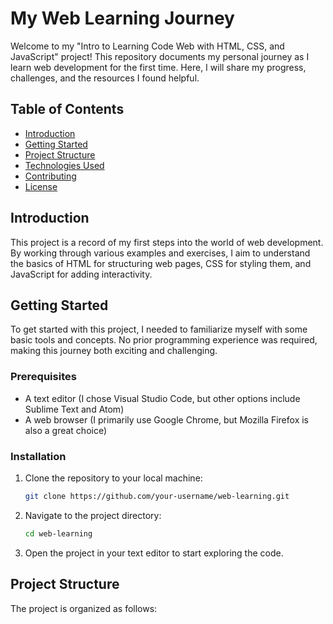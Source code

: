 # My Web Learning Journey

Welcome to my "Intro to Learning Code Web with HTML, CSS, and JavaScript" project! This repository documents my personal journey as I learn web development for the first time. Here, I will share my progress, challenges, and the resources I found helpful.

## Table of Contents

- [Introduction](#introduction)
- [Getting Started](#getting-started)
- [Project Structure](#project-structure)
- [Technologies Used](#technologies-used)
- [Contributing](#contributing)
- [License](#license)

## Introduction

This project is a record of my first steps into the world of web development. By working through various examples and exercises, I aim to understand the basics of HTML for structuring web pages, CSS for styling them, and JavaScript for adding interactivity.

## Getting Started

To get started with this project, I needed to familiarize myself with some basic tools and concepts. No prior programming experience was required, making this journey both exciting and challenging.

### Prerequisites

- A text editor (I chose Visual Studio Code, but other options include Sublime Text and Atom)
- A web browser (I primarily use Google Chrome, but Mozilla Firefox is also a great choice)

### Installation

1. Clone the repository to your local machine:
    ```sh
    git clone https://github.com/your-username/web-learning.git
    ```
2. Navigate to the project directory:
    ```sh
    cd web-learning
    ```
3. Open the project in your text editor to start exploring the code.

## Project Structure

The project is organized as follows:
